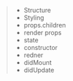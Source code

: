 > - Structure 
> - Styling 
> - props.children
> - render props
> - state
> - constructor
> - redner
> - didMount
> - didUpdate 
